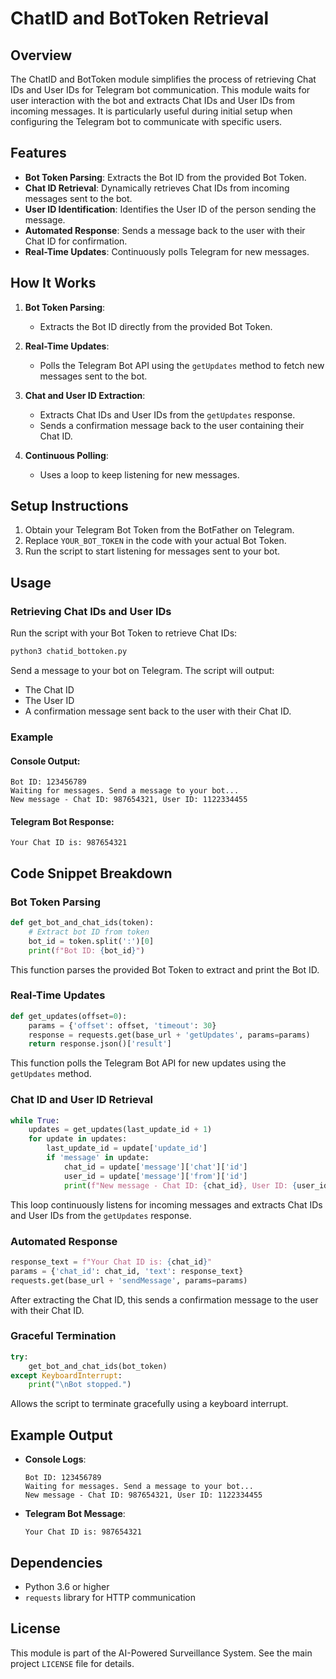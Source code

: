 # ChatID and BotToken Retrieval

## Overview
The ChatID and BotToken module simplifies the process of retrieving Chat IDs and User IDs for Telegram bot communication. This module waits for user interaction with the bot and extracts Chat IDs and User IDs from incoming messages. It is particularly useful during initial setup when configuring the Telegram bot to communicate with specific users.

## Features
- **Bot Token Parsing**: Extracts the Bot ID from the provided Bot Token.
- **Chat ID Retrieval**: Dynamically retrieves Chat IDs from incoming messages sent to the bot.
- **User ID Identification**: Identifies the User ID of the person sending the message.
- **Automated Response**: Sends a message back to the user with their Chat ID for confirmation.
- **Real-Time Updates**: Continuously polls Telegram for new messages.

## How It Works
1. **Bot Token Parsing**:
   - Extracts the Bot ID directly from the provided Bot Token.

2. **Real-Time Updates**:
   - Polls the Telegram Bot API using the `getUpdates` method to fetch new messages sent to the bot.

3. **Chat and User ID Extraction**:
   - Extracts Chat IDs and User IDs from the `getUpdates` response.
   - Sends a confirmation message back to the user containing their Chat ID.

4. **Continuous Polling**:
   - Uses a loop to keep listening for new messages.

## Setup Instructions
1. Obtain your Telegram Bot Token from the BotFather on Telegram.
2. Replace `YOUR_BOT_TOKEN` in the code with your actual Bot Token.
3. Run the script to start listening for messages sent to your bot.

## Usage
### Retrieving Chat IDs and User IDs
Run the script with your Bot Token to retrieve Chat IDs:
```bash
python3 chatid_bottoken.py
```

Send a message to your bot on Telegram. The script will output:
- The Chat ID
- The User ID
- A confirmation message sent back to the user with their Chat ID.

### Example
#### Console Output:
```
Bot ID: 123456789
Waiting for messages. Send a message to your bot...
New message - Chat ID: 987654321, User ID: 1122334455
```

#### Telegram Bot Response:
```
Your Chat ID is: 987654321
```

## Code Snippet Breakdown
### Bot Token Parsing
```python
def get_bot_and_chat_ids(token):
    # Extract bot ID from token
    bot_id = token.split(':')[0]
    print(f"Bot ID: {bot_id}")
```
This function parses the provided Bot Token to extract and print the Bot ID.

### Real-Time Updates
```python
def get_updates(offset=0):
    params = {'offset': offset, 'timeout': 30}
    response = requests.get(base_url + 'getUpdates', params=params)
    return response.json()['result']
```
This function polls the Telegram Bot API for new updates using the `getUpdates` method.

### Chat ID and User ID Retrieval
```python
while True:
    updates = get_updates(last_update_id + 1)
    for update in updates:
        last_update_id = update['update_id']
        if 'message' in update:
            chat_id = update['message']['chat']['id']
            user_id = update['message']['from']['id']
            print(f"New message - Chat ID: {chat_id}, User ID: {user_id}")
```
This loop continuously listens for incoming messages and extracts Chat IDs and User IDs from the `getUpdates` response.

### Automated Response
```python
response_text = f"Your Chat ID is: {chat_id}"
params = {'chat_id': chat_id, 'text': response_text}
requests.get(base_url + 'sendMessage', params=params)
```
After extracting the Chat ID, this sends a confirmation message to the user with their Chat ID.

### Graceful Termination
```python
try:
    get_bot_and_chat_ids(bot_token)
except KeyboardInterrupt:
    print("\nBot stopped.")
```
Allows the script to terminate gracefully using a keyboard interrupt.

## Example Output
- **Console Logs**:
  ```
  Bot ID: 123456789
  Waiting for messages. Send a message to your bot...
  New message - Chat ID: 987654321, User ID: 1122334455
  ```
- **Telegram Bot Message**:
  ```
  Your Chat ID is: 987654321
  ```

## Dependencies
- Python 3.6 or higher
- `requests` library for HTTP communication

## License
This module is part of the AI-Powered Surveillance System. See the main project `LICENSE` file for details.

